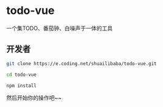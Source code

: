 # todo-vue


一个集TODO、番茄钟、白噪声于一体的工具

## 开发者
```bash
git clone https://e.coding.net/shuailibaba/todo-vue.git

cd todo-vue

npm install
```
然后开始你的操作吧~~
